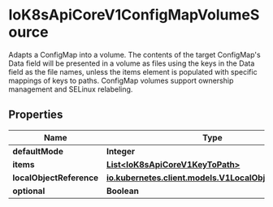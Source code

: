 

# IoK8sApiCoreV1ConfigMapVolumeSource

Adapts a ConfigMap into a volume.  The contents of the target ConfigMap's Data field will be presented in a volume as files using the keys in the Data field as the file names, unless the items element is populated with specific mappings of keys to paths. ConfigMap volumes support ownership management and SELinux relabeling.
## Properties

Name | Type | Description | Notes
------------ | ------------- | ------------- | -------------
**defaultMode** | **Integer** |  |  [optional]
**items** | [**List&lt;IoK8sApiCoreV1KeyToPath&gt;**](IoK8sApiCoreV1KeyToPath.md) |  |  [optional]
**localObjectReference** | [**io.kubernetes.client.models.V1LocalObjectReference**](io.kubernetes.client.models.V1LocalObjectReference.md) |  |  [optional]
**optional** | **Boolean** |  |  [optional]



